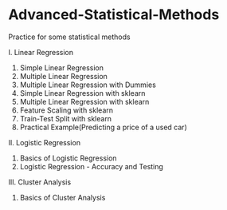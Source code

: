 # Advanced-Statistical-Methods
Practice for some statistical methods

I. Linear Regression
1) Simple Linear Regression
2) Multiple Linear Regression
3) Multiple Linear Regression with Dummies
4) Simple Linear Regression with sklearn
5) Multiple Linear Regression with sklearn
6) Feature Scaling with sklearn
7) Train-Test Split with sklearn
8) Practical Example(Predicting a price of a used car)

II. Logistic Regression
1) Basics of Logistic Regression
2) Logistic Regression - Accuracy and Testing

III. Cluster Analysis
1) Basics of Cluster Analysis

